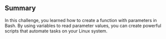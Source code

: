 ## Summary


In this challenge, you learned how to create a function with parameters in Bash. By using variables to read parameter values, you can create powerful scripts that automate tasks on your Linux system.